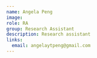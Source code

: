 ```yaml
---
name: Angela Peng
image: 
role: RA
group: Research Assistant  
description: Research assistant
links:
  email: angelaytpeng@gmail.com 
---
```


